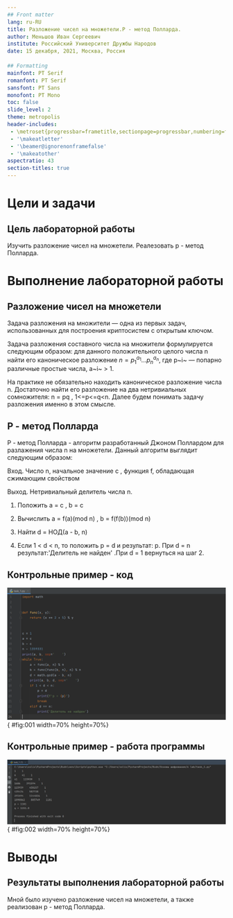 ```yaml
---
## Front matter
lang: ru-RU
title: Разложение чисел на множетели.Р - метод Полларда.
author: Меньшов Иван Сергеевич
institute: Российский Университет Дружбы Народов
date: 15 декабря, 2021, Москва, Россия

## Formatting
mainfont: PT Serif
romanfont: PT Serif
sansfont: PT Sans
monofont: PT Mono
toc: false
slide_level: 2
theme: metropolis
header-includes: 
 - \metroset{progressbar=frametitle,sectionpage=progressbar,numbering=fraction}
 - '\makeatletter'
 - '\beamer@ignorenonframefalse'
 - '\makeatother'
aspectratio: 43
section-titles: true
---
```


# Цели и задачи

## Цель лабораторной работы

Изучить разложение чисел на множетели. Реалезовать р - метод Полларда.

# Выполнение лабораторной работы

## Разложение чисел на множетели

Задача разложения на множители — одна из первых задач, использованных для построения криптосистем с открытым ключом.

Задача разложения составного числа на множители формулируется
следующим образом: для данного положительного целого числа n найти его
каноническое разложение $n = p^{a_1}_1  ... p^{a_n}_n ,$ где р~i~ — попарно различные простые
числа, a~i~ > 1.

На практике не обязательно находить каноническое разложение числа n.
Достаточно найти его разложение на два нетривиальных сомножителя: 
n = pq , 1<=р<=q<n. Далее будем понимать задачу разложения именно в этом смысле.

## P - метод Полларда

P - метод Полларда - алгоритм разработанный Джоном Поллардом для разлажения
числа n на множетели. Данный алгоритм выглядит следующим образом:	

Вход. Число n, начальное значение c , функция f, обладающая сжимающим свойством 

Выход. Нетривиальный делитель числа n.

1. Положить a = c , b = c

2. Вычислить a = f(a)(mod n) , b = f(f(b))(mod n)

3. Найти d = НОД(a - b, n)

4. Если 1 < d < n, то положить p = d и результат: p. При d = n результат:'Делитель не найден' .При d = 1 вернуться на шаг 2.


## Контрольные пример - код 

![P - метод Полларда python](image/01.PNG){ #fig:001 width=70% height=70%}

## Контрольные пример - работа программы 

![P - метод Полларда работа алгоритма](image/02.PNG){ #fig:002 width=70% height=70%}


# Выводы

## Результаты выполнения лабораторной работы

Мной было изучено разложение чисел на множетели, а также реализован р - метод Полларда.